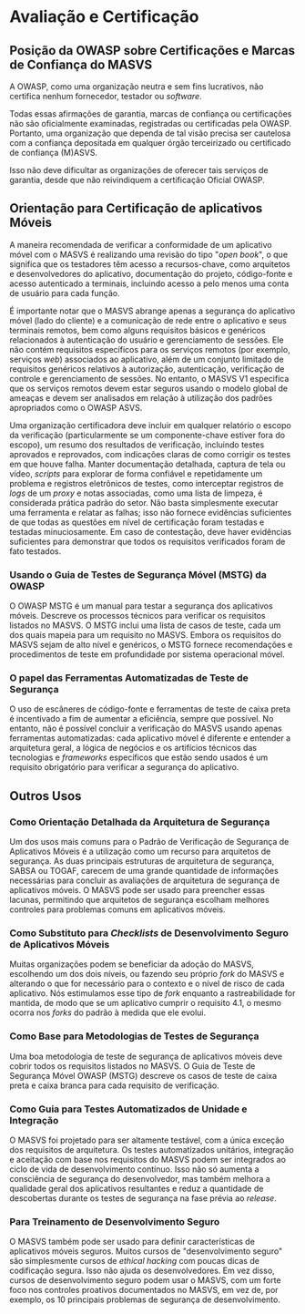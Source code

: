 # Avaliação e Certificação

## Posição da OWASP sobre Certificações e Marcas de Confiança do MASVS

A OWASP, como uma organização neutra e sem fins lucrativos, não certifica nenhum fornecedor, testador ou _software_.

Todas essas afirmações de garantia, marcas de confiança ou certificações não são oficialmente examinadas, registradas ou certificadas pela OWASP. Portanto, uma organização que dependa de tal visão precisa ser cautelosa com a confiança depositada em qualquer órgão terceirizado ou certificado de confiança (M)ASVS.

Isso não deve dificultar as organizações de oferecer tais serviços de garantia, desde que não reivindiquem a certificação Oficial OWASP.


## Orientação para Certificação de aplicativos Móveis

A maneira recomendada de verificar a conformidade de um aplicativo móvel com o MASVS é realizando uma revisão do tipo "_open book_", o que significa que os testadores têm acesso a recursos-chave, como arquitetos e desenvolvedores do aplicativo, documentação do projeto, código-fonte e acesso autenticado a terminais, incluindo acesso a pelo menos uma conta de usuário para cada função.

É importante notar que o MASVS abrange apenas a segurança do aplicativo móvel (lado do cliente) e a comunicação de rede entre o aplicativo e seus terminais remotos, bem como alguns requisitos básicos e genéricos relacionados à autenticação do usuário e gerenciamento de sessões. Ele não contém requisitos específicos para os serviços remotos (por exemplo, serviços _web_) associados ao aplicativo, além de um conjunto limitado de requisitos genéricos relativos à autorização, autenticação, verificação de controle e gerenciamento de sessões. No entanto, o MASVS V1 especifica que os serviços remotos devem estar seguros usando o modelo global de ameaças e devem ser analisados em relação à utilização dos padrões apropriados como o OWASP ASVS.

Uma organização certificadora deve incluir em qualquer relatório o escopo da verificação (particularmente se um componente-chave estiver fora do escopo), um resumo dos resultados de verificação, incluindo testes aprovados e reprovados, com indicações claras de como corrigir os testes em que houve falha. Manter documentação detalhada, captura de tela ou vídeo, _scripts_ para explorar de forma confiável e repetidamente um problema e registros eletrônicos de testes, como interceptar registros de _logs_ de um _proxy_ e notas associadas, como uma lista de limpeza, é considerada prática padrão do setor. Não basta simplesmente executar uma ferramenta e relatar as falhas; isso não fornece evidências suficientes de que todas as questões em nível de certificação foram testadas e testadas minuciosamente. Em caso de contestação, deve haver evidências suficientes para demonstrar que todos os requisitos verificados foram de fato testados.

<!-- \pagebreak -->

### Usando o Guia de Testes de Segurança Móvel (MSTG) da OWASP

O OWASP MSTG é um manual para testar a segurança dos aplicativos móveis. Descreve os processos técnicos para verificar os requisitos listados no MASVS. O MSTG inclui uma lista de casos de teste, cada um dos quais mapeia para um requisito no MASVS. Embora os requisitos do MASVS sejam de alto nível e genéricos, o MSTG fornece recomendações e procedimentos de teste em profundidade por sistema operacional móvel.

### O papel das Ferramentas Automatizadas de Teste de Segurança

O uso de escâneres de código-fonte e ferramentas de teste de caixa preta é incentivado a fim de aumentar a eficiência, sempre que possível. No entanto, não é possível concluir a verificação do MASVS usando apenas ferramentas automatizadas: cada aplicativo móvel é diferente e entender a arquitetura geral, a lógica de negócios e os artifícios técnicos das tecnologias e _frameworks_ específicos que estão sendo usados é um requisito obrigatório para verificar a segurança do aplicativo.

## Outros Usos

### Como Orientação Detalhada da Arquitetura de Segurança

Um dos usos mais comuns para o Padrão de Verificação de Segurança de Aplicativos Móveis é a utilização como um recurso para arquitetos de segurança. As duas principais estruturas de arquitetura de segurança, SABSA ou TOGAF, carecem de uma grande quantidade de informações necessárias para concluir as avaliações de arquitetura de segurança de aplicativos móveis. O MASVS pode ser usado para preencher essas lacunas, permitindo que arquitetos de segurança escolham melhores controles para problemas comuns em aplicativos móveis.

### Como Substituto para _Checklists_ de Desenvolvimento Seguro de Aplicativos Móveis

Muitas organizações podem se beneficiar da adoção do MASVS, escolhendo um dos dois níveis, ou fazendo seu próprio _fork_ do MASVS e alterando o que for necessário para o contexto e o nível de risco de cada aplicativo. Nós estimulamos esse tipo de _fork_ enquanto a rastreabilidade for mantida, de modo que se um aplicativo cumprir o requisito 4.1, o mesmo ocorra nos _forks_ do padrão à medida que ele evolui.

### Como Base para Metodologias de Testes de Segurança

Uma boa metodologia de teste de segurança de aplicativos móveis deve cobrir todos os requisitos listados no MASVS. O Guia de Teste de Segurança Móvel OWASP (MSTG) descreve os casos de teste de caixa preta e caixa branca para cada requisito de verificação.

### Como Guia para Testes Automatizados de Unidade e Integração

O MASVS foi projetado para ser altamente testável, com a única exceção dos requisitos de arquitetura. Os testes automatizados unitários, integração e aceitação com base nos requisitos do MASVS podem ser integrados ao ciclo de vida de desenvolvimento contínuo. Isso não só aumenta a consciência de segurança do desenvolvedor, mas também melhora a qualidade geral dos aplicativos resultantes e reduz a quantidade de descobertas durante os testes de segurança na fase prévia ao _release_.

### Para Treinamento de Desenvolvimento Seguro

O MASVS também pode ser usado para definir características de aplicativos móveis seguros. Muitos cursos de "desenvolvimento seguro" são simplesmente cursos de _ethical hacking_ com poucas dicas de codificação segura. Isso não ajuda os desenvolvedores. Em vez disso, cursos de desenvolvimento seguro podem usar o MASVS, com um forte foco nos controles proativos documentados no MASVS, em vez de, por exemplo, os 10 principais problemas de segurança de desenvolvimento.
